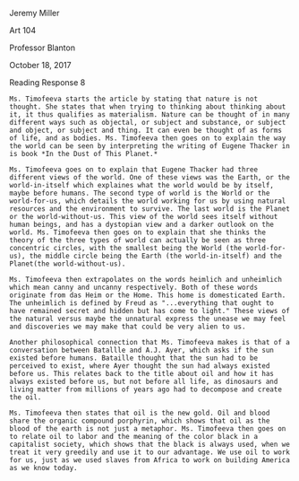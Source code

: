 Jeremy Miller

Art 104

Professor Blanton

October 18, 2017

Reading Response 8

	Ms. Timofeeva starts the article by stating that nature is not thought. She states that when trying to thinking about thinking about it, it thus qualifies as materialism. Nature can be thought of in many different ways such as objectal, or subject and substance, or subject and object, or subject and thing. It can even be thought of as forms of life, and as bodies. Ms. Timofeeva then goes on to explain the way the world can be seen by interpreting the writing of Eugene Thacker in is book *In the Dust of This Planet.*

	Ms. Timofeeva goes on to explain that Eugene Thacker had three different views of the world. One of these views was the Earth, or the world-in-itself which explaines what the world would be by itself, maybe before humans. The second type of world is the World or the world-for-us, which details the world working for us by using natural resources and the environment to survive. The last world is the Planet or the world-without-us. This view of the world sees itself without human beings, and has a dystopian view and a darker outlook on the world. Ms. Timofeeva then goes on to explain that she thinks the theory of the three types of world can actually be seen as three concentric circles, with the smallest being the World (the world-for-us), the middle circle being the Earth (the world-in-itself) and the Planet(the world-without-us).

	Ms. Timofeeva then extrapolates on the words heimlich and unheimlich which mean canny and uncanny respectively. Both of these words originate from das Heim or the Home. This home is domesticated Earth. The unheimlich is defined by Freud as "...everything that ought to have remained secret and hidden but has come to light." These views of the natural versus maybe the unnatural express the unease we may feel and discoveries we may make that could be very alien to us.

	Another philosophical connection that Ms. Timofeeva makes is that of a conversation between Batallle and A.J. Ayer, which asks if the sun existed before humans. Bataille thought that the sun had to be perceived to exist, where Ayer thought the sun had always existed before us. This relates back to the title about oil and how it has always existed before us, but not before all life, as dinosaurs and living matter from millions of years ago had to decompose and create the oil.

	Ms. Timofeeva then states that oil is the new gold. Oil and blood share the organic compound porphyrin, which shows that oil as the blood of the earth is not just a metaphor. Ms. Timofeeva then goes on to relate oil to labor and the meaning of the color black in a capitalist society, which shows that the black is always used, when we treat it very greedily and use it to our advantage. We use oil to work for us, just as we used slaves from Africa to work on building America as we know today.

